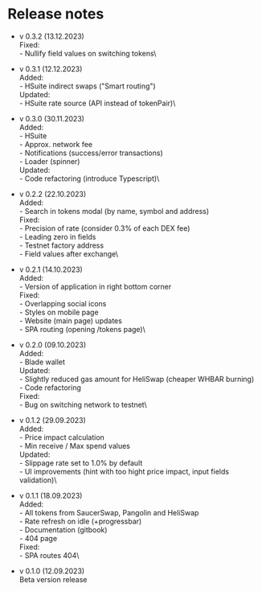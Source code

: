 # Release notes



* v 0.3.2 (13.12.2023)\
  Fixed:\
  &#x20; \- Nullify field values on switching tokens\

* v 0.3.1 (12.12.2023)\
  Added:\
  &#x20; \- HSuite indirect swaps ("Smart routing")\
  Updated:\
  &#x20; \- HSuite rate source (API instead of tokenPair)\

* v 0.3.0 (30.11.2023)\
  Added:\
  &#x20; \- HSuite\
  &#x20; \- Approx. network fee\
  &#x20; \- Notifications (success/error transactions)\
  &#x20; \- Loader (spinner)\
  Updated:\
  &#x20; \- Code refactoring (introduce Typescript)\

* v 0.2.2 (22.10.2023)\
  Added:\
  &#x20; \- Search in tokens modal (by name, symbol and address)\
  Fixed:\
  &#x20; \- Precision of rate (consider 0.3% of each DEX fee)\
  &#x20; \- Leading zero in fields\
  &#x20; \- Testnet factory address\
  &#x20; \- Field values after exchange\

* v 0.2.1 (14.10.2023)\
  Added:\
  &#x20; \- Version of application in right bottom corner\
  Fixed:\
  &#x20; \- Overlapping social icons\
  &#x20; \- Styles on mobile page\
  &#x20; \- Website (main page) updates\
  &#x20; \- SPA routing (opening /tokens page)\

* v 0.2.0 (09.10.2023)\
  Added:\
  &#x20; \- Blade wallet\
  Updated:\
  &#x20; \- Slightly reduced gas amount for HeliSwap (cheaper WHBAR burning)\
  &#x20; \- Code refactoring\
  Fixed:\
  &#x20; \- Bug on switching network to testnet\

* v 0.1.2 (29.09.2023)\
  Added:\
  &#x20; \- Price impact calculation\
  &#x20; \- Min receive / Max spend values\
  Updated:\
  &#x20; \- Slippage rate set to 1.0% by default\
  &#x20; \- UI improvements (hint with too hight price impact, input fields validation)\

* v 0.1.1 (18.09.2023)\
  Added:\
  &#x20; \- All tokens from SaucerSwap, Pangolin and HeliSwap\
  &#x20; \- Rate refresh on idle (+progressbar)\
  &#x20; \- Documentation (gitbook)\
  &#x20; \- 404 page\
  Fixed:\
  &#x20; \- SPA routes 404\

* v 0.1.0 (12.09.2023)\
  Beta version release

